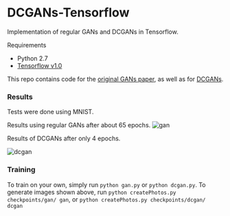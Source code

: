 # DCGANs-Tensorflow
Implementation of regular GANs and DCGANs in Tensorflow.

Requirements
* Python 2.7
* [Tensorflow v1.0](https://www.tensorflow.org/)

This repo contains code for the [original GANs paper](https://arxiv.org/pdf/1406.2661.pdf),
as well as for [DCGANs](https://arxiv.org/pdf/1511.06434.pdf).

### Results

Tests were done using MNIST.

Results using regular GANs after about 65 epochs.
![gan](http://i.imgur.com/5m5AyrJ.png)


Results of DCGANs after only 4 epochs.

![dcgan](http://i.imgur.com/dkuKVCp.png)

### Training
To train on your own, simply run `python gan.py` or `python dcgan.py`. To generate images shown
above, run `python createPhotos.py checkpoints/gan/ gan`, or `python createPhotos.py
checkpoints/dcgan/ dcgan`


